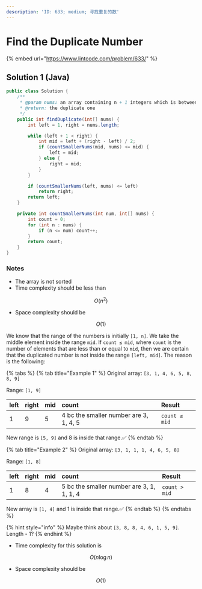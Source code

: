 ```yaml
---
description: 'ID: 633; medium; 寻找重复的数'
---
```


# Find the Duplicate Number

{% embed url="https://www.lintcode.com/problem/633/" %}

## Solution 1 \(Java\)

```java
public class Solution {
    /**
     * @param nums: an array containing n + 1 integers which is between 1 and n
     * @return: the duplicate one
     */
    public int findDuplicate(int[] nums) {
        int left = 1, right = nums.length;

        while (left + 1 < right) {
            int mid = left + (right - left) / 2;
            if (countSmallerNums(mid, nums) <= mid) {
                left = mid;
            } else {
                right = mid;
            }
        }

        if (countSmallerNums(left, nums) <= left)
            return right;
        return left;
    }

    private int countSmallerNums(int num, int[] nums) {
        int count = 0;
        for (int n : nums) {
            if (n <= num) count++;
        }
        return count;
    }
}
```

### Notes

* The array is not sorted
* Time complexity should be less than

$$
O(n^2)
$$

* Space complexity should be

$$
O(1)
$$

We know that the range of the numbers is initially `[1, n]`. We take the middle element inside the range `mid`. If `count ≤ mid`, where `count` is the number of elements that are less than or equal to `mid`, then we are certain that the duplicated number is not inside the range `[left, mid]`. The reason is the following:

{% tabs %}
{% tab title="Example 1" %}
Original array: `[3, 1, 4, 6, 5, 8, 8, 9]` 

Range: `[1, 9]`

| left | right | mid | count | Result |
| :--- | :--- | :--- | :--- | :--- |
| 1 | 9 | 5 | 4 bc the smaller number are  3, 1, 4, 5 | `count ≤ mid` |

New range is `[5, 9]` and 8 is inside that range.✅ 
{% endtab %}

{% tab title="Example 2" %}
Original array: `[3, 1, 1, 1, 4, 6, 5, 8]` 

Range: `[1, 8]`

| left | right | mid | count | Result |
| :--- | :--- | :--- | :--- | :--- |
| 1 | 8 | 4 | 5 bc the smaller number are  3, 1, 1, 1, 4 | `count > mid` |

New array is `[1, 4]` and 1 is inside that range.✅ 
{% endtab %}
{% endtabs %}

{% hint style="info" %}
Maybe think about `[3, 8, 8, 4, 6, 1, 5, 9]`. Length - 1?
{% endhint %}



* Time complexity for this solution is

$$
O(n\log{n})
$$

* Space complexity should be

$$
O(1)
$$

